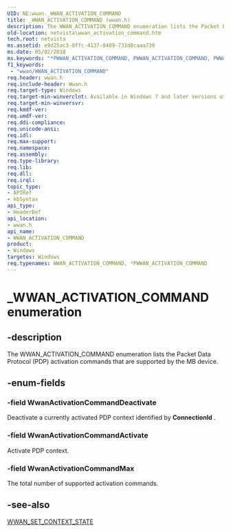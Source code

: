 ```yaml
---
UID: NE:wwan._WWAN_ACTIVATION_COMMAND
title: _WWAN_ACTIVATION_COMMAND (wwan.h)
description: The WWAN_ACTIVATION_COMMAND enumeration lists the Packet Data Protocol (PDP) activation commands that are supported by the MB device.
old-location: netvista\wwan_activation_command.htm
tech.root: netvista
ms.assetid: e9d25ac3-8ffc-4137-8409-731d8caaa730
ms.date: 05/02/2018
ms.keywords: "*PWWAN_ACTIVATION_COMMAND, PWWAN_ACTIVATION_COMMAND, PWWAN_ACTIVATION_COMMAND enumeration pointer [Network Drivers Starting with Windows Vista], WWAN_ACTIVATION_COMMAND, WWAN_ACTIVATION_COMMAND enumeration [Network Drivers Starting with Windows Vista], WwanActivationCommandActivate, WwanActivationCommandDeactivate, WwanActivationCommandMax, WwanRef_55137856-bb05-49ac-b318-cc6922a90445.xml, _WWAN_ACTIVATION_COMMAND, netvista.wwan_activation_command, wwan/PWWAN_ACTIVATION_COMMAND, wwan/WWAN_ACTIVATION_COMMAND, wwan/WwanActivationCommandActivate, wwan/WwanActivationCommandDeactivate, wwan/WwanActivationCommandMax"
f1_keywords:
 - "wwan/WWAN_ACTIVATION_COMMAND"
req.header: wwan.h
req.include-header: Wwan.h
req.target-type: Windows
req.target-min-winverclnt: Available in Windows 7 and later versions of Windows.
req.target-min-winversvr: 
req.kmdf-ver: 
req.umdf-ver: 
req.ddi-compliance: 
req.unicode-ansi: 
req.idl: 
req.max-support: 
req.namespace: 
req.assembly: 
req.type-library: 
req.lib: 
req.dll: 
req.irql: 
topic_type:
- APIRef
- kbSyntax
api_type:
- HeaderDef
api_location:
- wwan.h
api_name:
- WWAN_ACTIVATION_COMMAND
product:
- Windows
targetos: Windows
req.typenames: WWAN_ACTIVATION_COMMAND, *PWWAN_ACTIVATION_COMMAND
---
```


# _WWAN_ACTIVATION_COMMAND enumeration


## -description


The WWAN_ACTIVATION_COMMAND enumeration lists the Packet Data Protocol (PDP) activation commands that
  are supported by the MB device.


## -enum-fields




### -field WwanActivationCommandDeactivate

Deactivate a currently activated PDP context identified by 
     <b>ConnectionId</b> .


### -field WwanActivationCommandActivate

Activate PDP context.


### -field WwanActivationCommandMax

The total number of supported activation commands.


## -see-also




<a href="https://docs.microsoft.com/windows-hardware/drivers/ddi/wwan/ns-wwan-_wwan_set_context_state">WWAN_SET_CONTEXT_STATE</a>
 

 

